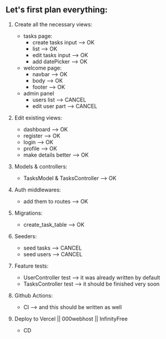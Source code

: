## Let's first plan everything:

1) Create all the necessary views:
    - tasks page:
        * create tasks input --> OK
        * list --> OK
        * edit tasks input --> OK
        * add datePicker --> OK
    - welcome page:
        * navbar --> OK
        * body --> OK
        * footer --> OK
    - admin panel
        * users list --> CANCEL
        * edit user part --> CANCEL

2) Edit existing views:
    - dashboard --> OK
    - register --> OK
    - login --> OK
    - profile --> OK
    - make details better --> OK

3) Models & controllers:
    - TasksModel & TasksController --> OK

4) Auth middlewares:
    - add them to routes --> OK

5) Migrations:
    - create_task_table --> OK

6) Seeders:
    - seed tasks --> CANCEL
    - seed users --> CANCEL

7) Feature tests:
    - UserController test --> it was already written by default
    - TasksController test --> it should be finished very soon

8) Github Actions:
    - CI --> and this should be written as well

9) Deploy to Vercel || 000webhost || InfinityFree
    - CD
